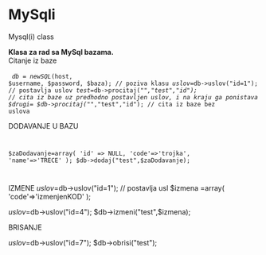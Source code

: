 # MySqli
Mysql(i) class

<b>Klasa za rad sa MySql bazama.</b><br/>
Citanje iz baze<br/><br/>
<code>
$db = new SQL ($host, $username, $password, $baza); // poziva klasu
$uslov=$db->uslov("id=1"); 	// postavlja uslov
$test=$db->procitaj("*","test","id"); // cita iz baze uz predhodno postavljen uslov, i na kraju ga ponistava
$drugi= $db->procitaj("*","test","id"); // cita iz baze bez uslova
</code>


DODAVANJE U BAZU<br/>
<code>

$zaDodavanje=array(
    'id' => NULL,
    'code'=>'trojka',
    'name'=>'TRECE'
);
$db->dodaj("test",$zaDodavanje);

</code>


IZMENE
$uslov=$db->uslov("id=1"); 	// postavlja usl
$izmena =array(
	'code'=>'izmenjenKOD'
	);

$uslov=$db->uslov("id=4"); 
$db->izmeni("test",$izmena);


BRISANJE

$uslov=$db->uslov("id=7"); 
$db->obrisi("test");
